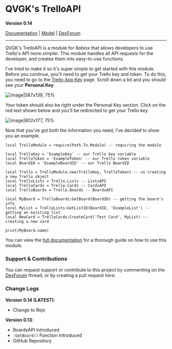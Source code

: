 # QVGK's TrelloAPI
**Version 0.14**

[Documentation](https://docs.qvgk.org/trelloapi/) | [Model](https://www.roblox.com/library/11958316793/TrelloAPI) | [DevForum](https://devforum.roblox.com/t/qvgks-trelloapi/2090796)

---

QVGK's TrelloAPI is a module for Roblox that allows developers to use Trello's API more simpler. This module handles all API requests for the developer, and creates them into easy-to-use functions.

I've tried to make it so it's super simple to get started with this module. Before you continue, you'll need to get your Trello key and token. To do this, you need to go to the [Trello App Key](https://trello.com/app-key) page. Scroll down a bit and you should see your **Personal Key**.

![image|587x139, 75%](https://devforum-uploads.s3.dualstack.us-east-2.amazonaws.com/uploads/original/4X/7/d/5/7d512eb7cc94916bf924630be725b351b7818775.png)

Your token should also be right under the Personal Key section. Click on the red text shown below and you'll be redirected to get your Trello key.

![image|602x177, 75%](https://devforum-uploads.s3.dualstack.us-east-2.amazonaws.com/uploads/original/4X/b/1/8/b185511c4bc81539c5a8a98b004445f83b1daee4.png)

Now that you've got both the information you need, I've decided to show you an example.

```
local TrelloModule = require(Path.To.Module) -- requiring the module

local TrelloKey = 'ExampleKey' -- our Trello key variable
local TrelloToken = 'ExampleToken' -- our Trello token variable
local BoardID = 'ExampleBoardID' -- our Trello BoardID

local Trello = TrelloModule.new(TrelloKey, TrelloToken) -- us creating a new Trello object
local TrelloLists = Trello.Lists -- ListsAPI
local TrelloCards = Trello.Cards -- CardsAPI
local TrelloBoards = Trello.Boards -- BoardsAPI

local MyBoard = TrelloBoards:GetBoard(BoardID) -- getting the board's info
local MyList = TrelloLists:GetListID(BoardID, 'ExampleList') -- getting an existing list
local NewCard = TrelloCards:CreateCard('Test Card', MyList) -- creating a new card

print(MyBoard.name)
```

You can view the [full documentation](https://docs.qvgk.org/trelloapi) for a thorough guide on how to use this module.

### Support & Contributions
You can request support or contribute to this project by commenting on the [DevForum](https://devforum.roblox.com/t/qvgks-trelloapi/2090796) thread, or by creating a pull request here.

### Change Logs

**Version 0.14 (LATEST)**:
- Change to Rojo

**Version 0.13**:
- BoardsAPI Introduced
- `:GetBoard()` Function Introduced
- GitHub Repository
